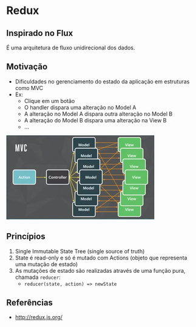 # Redux

## Inspirado no Flux

É uma arquitetura de fluxo unidirecional dos dados.

## Motivação

- Dificuldades no gerenciamento do estado da aplicação em estruturas como MVC
- Ex:
    - Clique em um botão
    - O handler dispara uma alteração no Model A
    - A alteração no Model A dispara outra alteração no Model B
    - A alteração do Model B dispara uma alteração na View B
    - ...

![Diagrama](assets/mvc.png)

## Princípios

1. Single Immutable State Tree (single source of truth)
1. State é read-only e só é mutado com Actions (objeto que representa uma mutação de estado)
1. As mutações de estado são realizadas através de uma função pura, chamada `reducer`:
    * `reducer(state, action) => newState`

## Referências

- http://redux.js.org/